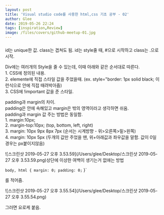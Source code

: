 ```yaml
---
layout: post
title: 'Visual studio code를 사용한 html,css 기초 공부 - 02'
author: Glee
date: 2019-05-26 22:24
tags: [inspiration,Review]
image: /files/covers/github-meetup-01.jpg
---
```


#####

id는 unique한 값. class는 겹쳐도 됨.
id는 style줄 때, #으로 시작하고 class는 .으로 시작.

Div에는 여러개의 Style을 줄 수 있는데, 이때 아래와 같은 순서대로 따른다.<br>1. CSS에 정의된 내용.<br>2. elemente에 직접 스타일 값을 주었을때. (ex. style="border: 1px solid black; 이런식으로 안에 직접 때려박아줌)<br>3. CSS에 !important 값을 준 스타일.



padding과 margin의 차이.<br>padding은 안에 속해있고 margin은 밖의 영역이라고 생각하면 쉬움.<br>padding과 margin 값 주는 방법은 동일함.<br>1. margin:10px;<br>2. margin-top:10px; (top, bottom, left, right)<br>3. margin: 10px 9px 8px 7px (순서는 시계방향 - 위>오른쪽>밑>왼쪽)<br>4. margin: 10px 5px (두개의 값만 주었을 땐, 위+아래값과 좌우값을 말함. 값이 0일 경우는 px붙이지않음)


![스크린샷 2019-05-27 오후 3.53.59](/Users/glee/Desktop/스크린샷 2019-05-27 오후 3.53.59.png)상단에 이상한 여백이 생기는거 없애는 방법

`body, html {
	margin: 0;
	padding: 0;`
}`

를 적어줌.

![스크린샷 2019-05-27 오후 3.55.54](/Users/glee/Desktop/스크린샷 2019-05-27 오후 3.55.54.png)

그러면 요로케 붙음.



